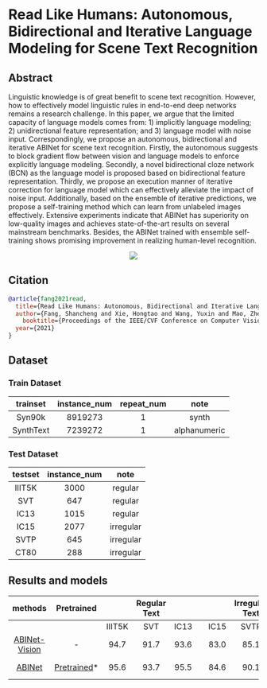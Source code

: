 # Read Like Humans: Autonomous, Bidirectional and Iterative Language Modeling for Scene Text Recognition

## Abstract

<!-- [ABSTRACT] -->
Linguistic knowledge is of great benefit to scene text recognition. However, how to effectively model linguistic rules in end-to-end deep networks remains a research challenge. In this paper, we argue that the limited capacity of language models comes from: 1) implicitly language modeling; 2) unidirectional feature representation; and 3) language model with noise input. Correspondingly, we propose an autonomous, bidirectional and iterative ABINet for scene text recognition. Firstly, the autonomous suggests to block gradient flow between vision and language models to enforce explicitly language modeling. Secondly, a novel bidirectional cloze network (BCN) as the language model is proposed based on bidirectional feature representation. Thirdly, we propose an execution manner of iterative correction for language model which can effectively alleviate the impact of noise input. Additionally, based on the ensemble of iterative predictions, we propose a self-training method which can learn from unlabeled images effectively. Extensive experiments indicate that ABINet has superiority on low-quality images and achieves state-of-the-art results on several mainstream benchmarks. Besides, the ABINet trained with ensemble self-training shows promising improvement in realizing human-level recognition.

<!-- [IMAGE] -->
<div align=center>
<img src="https://user-images.githubusercontent.com/22607038/145804331-9ae955dc-0d3b-41eb-a6b2-dc7c9f7c1bef.png"/>
</div>

## Citation

<!-- [ALGORITHM] -->

```bibtex
@article{fang2021read,
  title={Read Like Humans: Autonomous, Bidirectional and Iterative Language Modeling for Scene Text Recognition},
  author={Fang, Shancheng and Xie, Hongtao and Wang, Yuxin and Mao, Zhendong and Zhang, Yongdong},
    booktitle={Proceedings of the IEEE/CVF Conference on Computer Vision and Pattern Recognition},
  year={2021}
}
```

## Dataset

### Train Dataset

| trainset | instance_num | repeat_num | note  |
| :------: | :----------: | :--------: | :---: |
|  Syn90k  |   8919273    |     1      | synth |
|  SynthText  |   7239272    |     1      | alphanumeric |

### Test Dataset

| testset | instance_num |  note   |
| :-----: | :----------: | :-----: |
| IIIT5K  |     3000     | regular |
|   SVT   |     647      | regular |
|  IC13   |     1015     | regular |
|  IC15   |     2077     |irregular|
|  SVTP   |     645      |irregular|
|  CT80   |     288      |irregular|

## Results and models

|                         methods                          | Pretrained |        | Regular Text |      |     |      | Irregular Text |      |                                                                                    download                                                                                    |
| :------------------------------------------------------: | :----: | :----: |:----------: | :--: | :-: | :--: | :------------: | :--: | :----------------------------------------------------------------------------------------------------------------------------------------------------------------------------: |
|                         | | IIIT5K |     SVT      | IC13 |     | IC15 |      SVTP      | CT80 |
| [ABINet-Vision](/configs/textrecog/abinet/abinet_vision_only_academic.py) | - |  94.7  |     91.7    | 93.6 |     |  83.0   |       85.1        |  86.5   | [model](https://download.openmmlab.com/mmocr/textrecog/abinet/abinet_vision_only_academic-8ff216d2.pth) \| [log](https://download.openmmlab.com/mmocr/textrecog/abinet/20211201_195512.log) |
| [ABINet](/configs/textrecog/abinet/abinet_academic.py) | [Pretrained](https://download.openmmlab.com/mmocr/textrecog/abinet/abinet_pretrained-fb7ce2e4.pth)* | 95.6 |     93.7     | 95.5 |     |  84.6   |       90.1       |  90.0   | [model](https://download.openmmlab.com/mmocr/textrecog/abinet/abinet_academic-7e48d01e.pth) \| [log](https://download.openmmlab.com/mmocr/textrecog/abinet/20211204_204240.log) |
